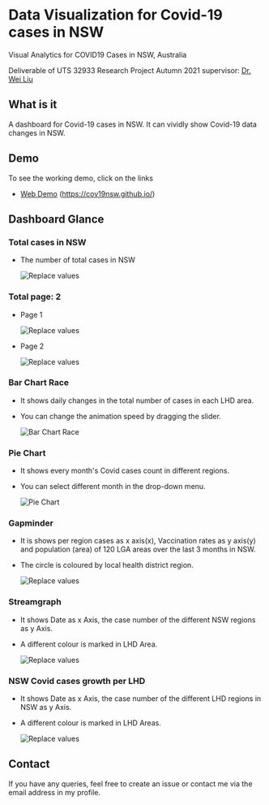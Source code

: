 
# Data Visualization for Covid-19 cases in NSW
Visual Analytics for COVID19 Cases in NSW, Australia

Deliverable of UTS 32933 Research Project Autumn 2021
supervisor: [Dr. Wei Liu](https://www.uts.edu.au/staff/wei.liu)

## What is it
A dashboard for Covid-19 cases in NSW. It can vividly show Covid-19 data changes in NSW. 


## Demo
To see the working demo, click on the links
- <a href="https://cov19nsw.github.io/" target="_blank">Web Demo</a>
(https://cov19nsw.github.io/)

## Dashboard Glance

### Total cases in NSW

- The number of total cases in NSW

    ![Replace values](https://i.imgur.com/UtlvU49.png)
    
### Total page: 2
- Page 1

    ![Replace values](https://i.imgur.com/Qgg5DQ3.png)
    
- Page 2

    ![Replace values](https://i.imgur.com/YSgcTID.png)
    
### Bar Chart Race
- It shows daily changes in the total number of cases in each LHD area.
- You can change the animation speed by dragging the slider.

    ![Bar Chart Race](https://i.imgur.com/HBKXCU1.png)
    
### Pie Chart
- It shows every month's Covid cases count in different regions.
- You can select different month in the drop-down menu.

    ![Pie Chart](https://i.imgur.com/XuuXYpC.png)
    
### Gapminder
- It is shows per region cases as x axis(x), Vaccination rates as y axis(y) and population (area) of 120 LGA areas over the last 3 months in NSW. 
- The circle is coloured by local health district region. 

    ![Replace values](https://i.imgur.com/HsbiDM5.png)
    
### Streamgraph
- It shows Date as x Axis, the case number of the different NSW regions as y Axis. 
- A different colour is marked in LHD Area.

    ![Replace values](https://i.imgur.com/oaoY2w9.png)
    
### NSW Covid cases growth per LHD
- It shows Date as x Axis, the case number of the different LHD regions in NSW as y Axis. 
- A different colour is marked in LHD Areas.

    ![Replace values](https://i.imgur.com/SHYtqUq.png)
    








## Contact 

If you have any queries, feel free to create an issue or contact me via the email address in my profile.
